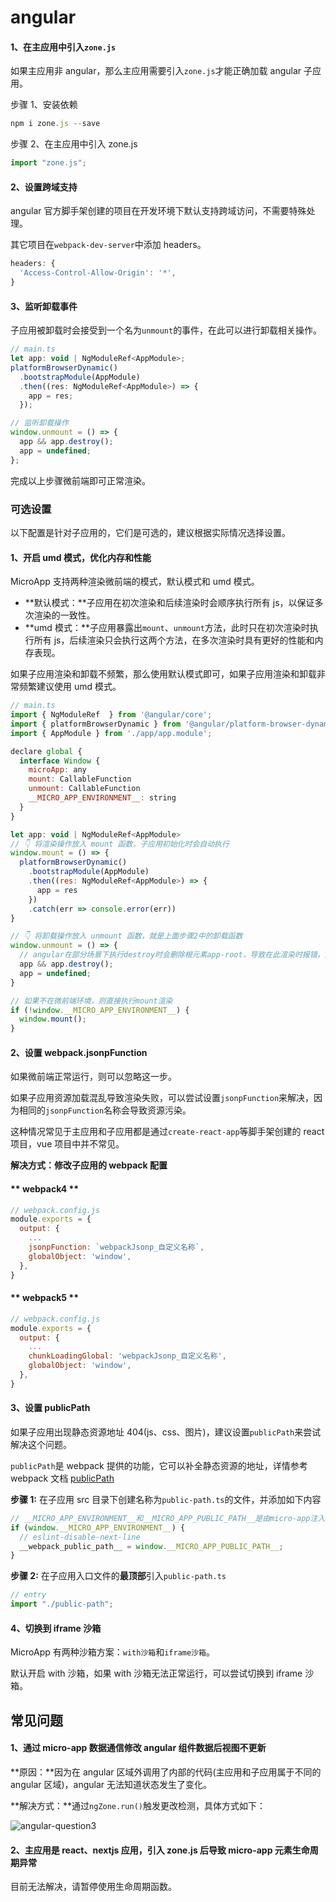 # angular

#### 1、在主应用中引入`zone.js`

如果主应用非 angular，那么主应用需要引入`zone.js`才能正确加载 angular 子应用。

步骤 1、安装依赖

```js
npm i zone.js --save
```

步骤 2、在主应用中引入 zone.js

```js
import "zone.js";
```

#### 2、设置跨域支持

angular 官方脚手架创建的项目在开发环境下默认支持跨域访问，不需要特殊处理。

其它项目在`webpack-dev-server`中添加 headers。

```js
headers: {
  'Access-Control-Allow-Origin': '*',
}
```

#### 3、监听卸载事件

子应用被卸载时会接受到一个名为`unmount`的事件，在此可以进行卸载相关操作。

```js
// main.ts
let app: void | NgModuleRef<AppModule>;
platformBrowserDynamic()
  .bootstrapModule(AppModule)
  .then((res: NgModuleRef<AppModule>) => {
    app = res;
  });

// 监听卸载操作
window.unmount = () => {
  app && app.destroy();
  app = undefined;
};
```

完成以上步骤微前端即可正常渲染。

### 可选设置

以下配置是针对子应用的，它们是可选的，建议根据实际情况选择设置。

#### 1、开启 umd 模式，优化内存和性能

MicroApp 支持两种渲染微前端的模式，默认模式和 umd 模式。

- **默认模式：**子应用在初次渲染和后续渲染时会顺序执行所有 js，以保证多次渲染的一致性。
- **umd 模式：**子应用暴露出`mount`、`unmount`方法，此时只在初次渲染时执行所有 js，后续渲染只会执行这两个方法，在多次渲染时具有更好的性能和内存表现。

如果子应用渲染和卸载不频繁，那么使用默认模式即可，如果子应用渲染和卸载非常频繁建议使用 umd 模式。

```js
// main.ts
import { NgModuleRef  } from '@angular/core';
import { platformBrowserDynamic } from '@angular/platform-browser-dynamic';
import { AppModule } from './app/app.module';

declare global {
  interface Window {
    microApp: any
    mount: CallableFunction
    unmount: CallableFunction
    __MICRO_APP_ENVIRONMENT__: string
  }
}

let app: void | NgModuleRef<AppModule>
// 👇 将渲染操作放入 mount 函数，子应用初始化时会自动执行
window.mount = () => {
  platformBrowserDynamic()
    .bootstrapModule(AppModule)
    .then((res: NgModuleRef<AppModule>) => {
      app = res
    })
    .catch(err => console.error(err))
}

// 👇 将卸载操作放入 unmount 函数，就是上面步骤2中的卸载函数
window.unmount = () => {
  // angular在部分场景下执行destroy时会删除根元素app-root，导致在此渲染时报错，此时可删除app.destroy()来避免这个问题
  app && app.destroy();
  app = undefined;
}

// 如果不在微前端环境，则直接执行mount渲染
if (!window.__MICRO_APP_ENVIRONMENT__) {
  window.mount();
}
```

#### 2、设置 webpack.jsonpFunction

如果微前端正常运行，则可以忽略这一步。

如果子应用资源加载混乱导致渲染失败，可以尝试设置`jsonpFunction`来解决，因为相同的`jsonpFunction`名称会导致资源污染。

这种情况常见于主应用和子应用都是通过`create-react-app`等脚手架创建的 react 项目，vue 项目中并不常见。

**解决方式：修改子应用的 webpack 配置**

<!-- tabs:start -->

#### ** webpack4 **

```js
// webpack.config.js
module.exports = {
  output: {
    ...
    jsonpFunction: `webpackJsonp_自定义名称`,
    globalObject: 'window',
  },
}
```

#### ** webpack5 **

```js
// webpack.config.js
module.exports = {
  output: {
    ...
    chunkLoadingGlobal: 'webpackJsonp_自定义名称',
    globalObject: 'window',
  },
}
```

<!-- tabs:end -->

#### 3、设置 publicPath

如果子应用出现静态资源地址 404(js、css、图片)，建议设置`publicPath`来尝试解决这个问题。

`publicPath`是 webpack 提供的功能，它可以补全静态资源的地址，详情参考 webpack 文档 [publicPath](https://webpack.docschina.org/guides/public-path/#on-the-fly)

**步骤 1:** 在子应用 src 目录下创建名称为`public-path.ts`的文件，并添加如下内容

```js
// __MICRO_APP_ENVIRONMENT__和__MICRO_APP_PUBLIC_PATH__是由micro-app注入的全局变量
if (window.__MICRO_APP_ENVIRONMENT__) {
  // eslint-disable-next-line
  __webpack_public_path__ = window.__MICRO_APP_PUBLIC_PATH__;
}
```

**步骤 2:** 在子应用入口文件的**最顶部**引入`public-path.ts`

```js
// entry
import "./public-path";
```

#### 4、切换到 iframe 沙箱

MicroApp 有两种沙箱方案：`with沙箱`和`iframe沙箱`。

默认开启 with 沙箱，如果 with 沙箱无法正常运行，可以尝试切换到 iframe 沙箱。

## 常见问题

#### 1、通过 micro-app 数据通信修改 angular 组件数据后视图不更新

**原因：**因为在 angular 区域外调用了内部的代码(主应用和子应用属于不同的 angular 区域)，angular 无法知道状态发生了变化。

**解决方式：**通过`ngZone.run()`触发更改检测，具体方式如下：

![angular-question3](https://img14.360buyimg.com/imagetools/jfs/t1/207551/36/34684/49729/6523aee1F5efef0be/e50e6d782a223dc9.png ":size=800")

#### 2、主应用是 react、nextjs 应用，引入 zone.js 后导致 micro-app 元素生命周期异常

目前无法解决，请暂停使用生命周期函数。
